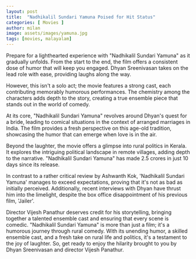 ```yaml
---
layout: post
title:  "Nadhikalil Sundari Yamuna Poised for Hit Status"
categories: [ Movies ]
author: milan
image: assets/images/yamuna.jpg
tags: [movies, malayalam]
---
```

Prepare for a lighthearted experience with "Nadhikalil Sundari Yamuna" as it gradually unfolds. From the start to the end, the film offers a consistent dose of humor that will keep you engaged. Dhyan Sreenivasan takes on the lead role with ease, providing laughs along the way.

However, this isn't a solo act; the movie features a strong cast, each contributing memorably humorous performances. The chemistry among the characters adds depth to the story, creating a true ensemble piece that stands out in the world of comedy.

At its core, "Nadhikalil Sundari Yamuna" revolves around Dhyan's quest for a bride, leading to comical situations in the context of arranged marriages in India. The film provides a fresh perspective on this age-old tradition, showcasing the humor that can emerge when love is in the air.

Beyond the laughter, the movie offers a glimpse into rural politics in Kerala. It explores the intriguing political landscape in remote villages, adding depth to the narrative. "Nadhikalil Sundari Yamuna" has made 2.5 crores in just 10 days since its release.

In contrast to a rather critical review by Ashwanth Kok, 'Nadhikalil Sundari Yamuna' manages to exceed expectations, proving that it's not as bad as initially perceived. Additionally, recent interviews with Dhyan have thrust him into the limelight, despite the box office disappointment of his previous film, 'Jailer'.

Director Vijesh Panathur deserves credit for his storytelling, bringing together a talented ensemble cast and ensuring that every scene is comedic. "Nadhikalil Sundari Yamuna" is more than just a film; it's a humorous journey through rural comedy. With its unending humor, a skilled ensemble cast, and a fresh take on rural life and politics, it's a testament to the joy of laughter. So, get ready to enjoy the hilarity brought to you by Dhyan Sreenivasan and director Vijesh Panathur.